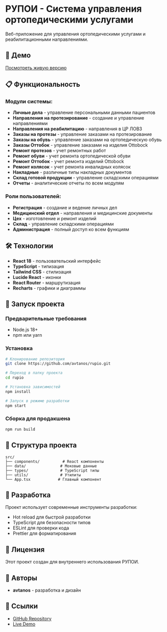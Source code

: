 # РУПОИ - Система управления ортопедическими услугами

Веб-приложение для управления ортопедическими услугами и реабилитационными направлениями.

## 🚀 Демо

[Посмотреть живую версию](https://avtanos.github.io/rupio)

## 📋 Функциональность

### Модули системы:
- **Личные дела** - управление персональными данными пациентов
- **Направления на протезирование** - создание и управление направлениями
- **Направления на реабилитацию** - направления в ЦР ЛОВЗ
- **Заказы на протезы** - управление заказами на протезирование
- **Заказы на обувь** - управление заказами на ортопедическую обувь
- **Заказы Оттобок** - управление заказами на изделия Ottobock
- **Ремонт протезов** - учет ремонтных работ
- **Ремонт обуви** - учет ремонта ортопедической обуви
- **Ремонт Оттобок** - учет ремонта изделий Ottobock
- **Ремонт колясок** - учет ремонта инвалидных колясок
- **Накладные** - различные типы накладных документов
- **Склад готовой продукции** - управление складскими операциями
- **Отчеты** - аналитические отчеты по всем модулям

### Роли пользователей:
- **Регистрация** - создание и ведение личных дел
- **Медицинский отдел** - направления и медицинские документы
- **Цех** - изготовление и ремонт изделий
- **Склад** - управление складскими операциями
- **Администрация** - полный доступ ко всем функциям

## 🛠 Технологии

- **React 18** - пользовательский интерфейс
- **TypeScript** - типизация
- **Tailwind CSS** - стилизация
- **Lucide React** - иконки
- **React Router** - маршрутизация
- **Recharts** - графики и диаграммы

## 🚀 Запуск проекта

### Предварительные требования
- Node.js 18+
- npm или yarn

### Установка
```bash
# Клонирование репозитория
git clone https://github.com/avtanos/rupio.git

# Переход в папку проекта
cd rupio

# Установка зависимостей
npm install

# Запуск в режиме разработки
npm start
```

### Сборка для продакшена
```bash
npm run build
```

## 📁 Структура проекта

```
src/
├── components/          # React компоненты
├── data/               # Моковые данные
├── types/              # TypeScript типы
├── utils/              # Утилиты
└── App.tsx            # Главный компонент
```

## 🔧 Разработка

Проект использует современные инструменты разработки:
- Hot reload для быстрой разработки
- TypeScript для безопасности типов
- ESLint для проверки кода
- Prettier для форматирования

## 📄 Лицензия

Этот проект создан для внутреннего использования РУПОИ.

## 👥 Авторы

- **avtanos** - разработка и дизайн

## 🔗 Ссылки

- [GitHub Repository](https://github.com/avtanos/rupio)
- [Live Demo](https://avtanos.github.io/rupio)